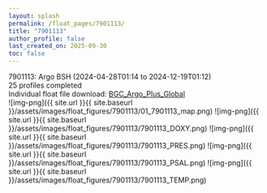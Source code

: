 ```yaml
---
layout: splash
permalink: /float_pages/7901113/
title: "7901113"
author_profile: false
last_created_on: 2025-09-30
toc: false
---
```

 
7901113: Argo BSH (2024-04-28T01:14 to 2024-12-19T01:12)\
25 profiles completed\
Individual float file download: [BGC_Argo_Plus_Global](https://ftp.soest.hawaii.edu/bgc_argo_plus/Individual_Floats/outliers_removed/7901113_Sprof_processed.nc)\
![img-png]({{ site.url }}{{ site.baseurl }}/assets/images/float_figures/7901113/01_7901113_map.png)
![img-png]({{ site.url }}{{ site.baseurl }}/assets/images/float_figures/7901113/7901113_DOXY.png)
![img-png]({{ site.url }}{{ site.baseurl }}/assets/images/float_figures/7901113/7901113_PRES.png)
![img-png]({{ site.url }}{{ site.baseurl }}/assets/images/float_figures/7901113/7901113_PSAL.png)
![img-png]({{ site.url }}{{ site.baseurl }}/assets/images/float_figures/7901113/7901113_TEMP.png)
